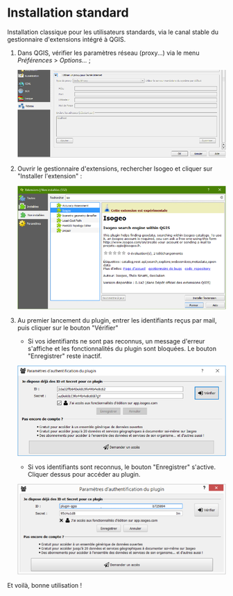 # Installation standard

Installation classique pour les utilisateurs standards, via le canal stable du gestionnaire d'extensions intégré à QGIS.

1. Dans QGIS, vérifier les paramètres réseau \(proxy...\) via le menu _Préférences_ &gt; _Options..._ ;

   ![](https://raw.githubusercontent.com/isogeo/isogeo-plugin-qgis/master/img/qgis_install_network_fr.png "Vérifier les paramètres de connexion de QGIS")

2. Ouvrir le gestionnaire d'extensions, rechercher Isogeo et cliquer sur "Installer l'extension" :

   ![](https://raw.githubusercontent.com/isogeo/isogeo-plugin-qgis/master/img/qgis_install_extension_fr.png "Installer le plugin Isogeo depuis le gestionnaire d&apos;extensions de QGIS")

3. Au premier lancement du plugin, entrer les identifiants reçus par mail, puis cliquer sur le bouton "Vérifier"

   * Si vos identifiants ne sont pas reconnus, un message d'erreur s'affiche et les fonctionnalités du plugin sont bloquées. Le bouton "Enregistrer" reste inactif.
   
   
   ![](https://raw.githubusercontent.com/isogeo/isogeo-plugin-qgis/master/img/Capture_authentication_invalid.PNG)
   
   
   * Si vos identifiants sont reconnus, le bouton "Enregistrer" s'active. Cliquer dessus pour accéder au plugin.

   ![](https://raw.githubusercontent.com/isogeo/isogeo-plugin-qgis/master/img/ui_auth_prompt_fr.png
   "Boîte de dialogue pour authentifier le plugin avec les clés API")

Et voilà, bonne utilisation !

